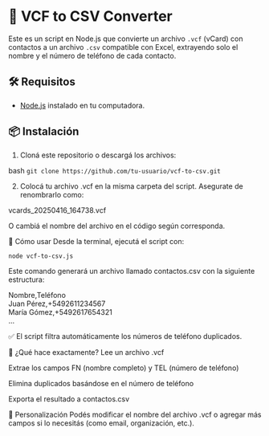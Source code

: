 # 📇 VCF to CSV Converter

Este es un script en Node.js que convierte un archivo `.vcf` (vCard) con contactos a un archivo `.csv` compatible con Excel, extrayendo solo el nombre y el número de teléfono de cada contacto.

## 🛠 Requisitos

- [Node.js](https://nodejs.org/) instalado en tu computadora.

## 📦 Instalación

1. Cloná este repositorio o descargá los archivos:

bash
```git clone https://github.com/tu-usuario/vcf-to-csv.git```

2. Colocá tu archivo .vcf en la misma carpeta del script. Asegurate de renombrarlo como:

vcards_20250416_164738.vcf

O cambiá el nombre del archivo en el código según corresponda.

🚀 Cómo usar
Desde la terminal, ejecutá el script con:

```node vcf-to-csv.js```

Este comando generará un archivo llamado contactos.csv con la siguiente estructura:

Nombre,Teléfono  
Juan Pérez,+5492611234567  
María Gómez,+5492617654321  
...

✅ El script filtra automáticamente los números de teléfono duplicados.

🧠 ¿Qué hace exactamente?
Lee un archivo .vcf

Extrae los campos FN (nombre completo) y TEL (número de teléfono)

Elimina duplicados basándose en el número de teléfono

Exporta el resultado a contactos.csv

📝 Personalización
Podés modificar el nombre del archivo .vcf o agregar más campos si lo necesitás (como email, organización, etc.).

